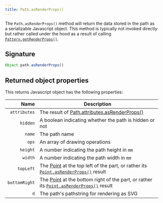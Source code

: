 ```yaml
---
title: Path.asRenderProps()
---
```


The `Path.asRenderProps()` method will return the data stored in the
path as a serializable Javascript object. This method is typically
not invoked directly but rather called under the hood as a result of
calling [`Pattern.getRenderProps()`](/reference/core/pattern/getrenderprops).

## Signature

```js
Object path.asRenderProps()
```

## Returned object properties

This returns Javascript object has the following properties:

| Name | Description |
| ----:| ----------- |
| `attributes` | The result of [Path.attributes.asRenderProps()](/reference/api/attribute/asrenderprops) |
| `hidden` | A boolean indicating whether the path is hidden or not |
| `name` | The path name |
| `ops` | An array of drawing operations |
| `height` | A number indicating the path height in `mm` |
| `width` | A number indicating the path width in `mm` |
| `topLeft` | The [Point](/reference/api/point) at the top left of the part, or rather its [`Point.asRenderProps()`](/reference/api/point/asrenderprops) result |
| `bottomRight` | The [Point](/reference/api/point) at the bottom right of the part, or rather its [`Point.asRenderProps()`](/reference/api/point/asrenderprops) result |
| `d` | The path's pathstring for rendering as SVG |

